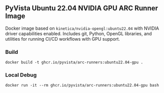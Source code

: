 ## PyVista Ubuntu 22.04 NVIDIA GPU ARC Runner Image

Docker image based on `kinetica/nvidia-opengl:ubuntu22.04` with NVIDIA driver
capabilities enabled. Includes git, Python, OpenGL libraries, and utilities for
running CI/CD workflows with GPU support.


### Build

```
docker build -t ghcr.io/pyvista/arc-runners:ubuntu22.04-gpu .
```

### Local Debug

```
docker run -it --rm ghcr.io/pyvista/arc-runners:ubuntu22.04-gpu bash
```
